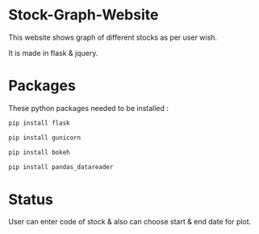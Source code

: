 # Stock-Graph-Website
<p>This website shows graph of different stocks as per user wish.</p>
<p>It is made in flask & jquery.</p>

# Packages
These python packages needed to be installed :
```cmd
pip install flask
```
```cmd
pip install gunicorn
```
```cmd
pip install bokeh
```
```cmd
pip install pandas_datareader
```

# Status
<p>User can enter code of stock & also can choose start & end date for plot.</p>